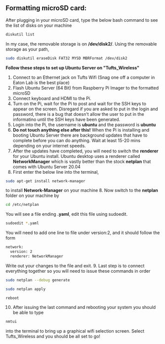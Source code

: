 ## Formatting microSD card:

After plugging in your microSD card, type the below bash command to see the list of disks on your machine
```bash
diskutil list
```

In my case, the removable storage is on **/dev/disk2/**. Using the removable storage as your path, 
```bash
sudo diskutil eraseDisk FAT32 MYSD MBRFormat /dev/disk2
```


**Follow these steps to set up Ubuntu Server on "Tufts_Wireless"**
1. Connect to an Ethernet jack on Tufts Wifi (Snag one off a computer in Eaton Lab is the best place)  
2. Flash Ubuntu Server (64 Bit) from Raspberry Pi Imager to the formatted microSD
3. Connect keyboard and HDMI to the Pi.
4. Turn on the Pi, wait for the Pi to post and wait for the SSH keys to appear on the screen. Disregard if you are asked to put in the login and password, there is a bug that doesn't allow the user to put in the informatino until the SSH keys have been generated.
5. Login into the Pi, the username is **ubuntu** and the password is **ubuntu**
5. **Do not touch anything else after this!** When the Pi is installing and booting Ubuntu Server there are background updates that have to complete before you can do anything. Wait at least 15-20 mins depending on your internet speeds. 
6. After the updates have completed, you will need to switch the **renderer** for your Ubuntu install. Ubuntu desktop uses a renderer called **NetworkManager** which is vastly better than the stock **netplan** that comes with Ubuntu Server 20.04
7. First enter the below line into the terminal,
```bash
sudo apt-get install network-manager
```
to install **Network-Manager** on your machine
8. Now switch to the **netplan** folder on your machine by
```bash
cd /etc/netplan
```
You will see a file ending **.yaml**, edit this file using sudoedit.
```bash
sudoedit *.yaml
```
You will need to add one line to file under version:2, and it should follow the form
```bash
network:
  version: 2
  renderer: NetworkManager
```
Write out your changes to the file and exit. 
9. Last step is to connect everything together so you will need to issue these commands in order
```bash
sudo netplan --debug generate
```
```bash
sudo netplan apply
```
```bash
reboot
```
10. After issuing the last command and rebooting your system you should be able to type 
```bash
nmtui
``` 
into the terminal to bring up a graphical wifi selection screen. Select Tufts_Wireless and you should be all set to go!
